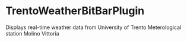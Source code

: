 # TrentoWeatherBitBarPlugin
Displays real-time weather data from University of Trento Meterological station Molino Vittoria
